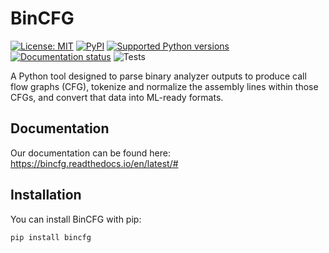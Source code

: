 # BinCFG

[![License: MIT](https://img.shields.io/badge/License-MIT-green.svg)](https://opensource.org/licenses/MIT)
[![PyPI](https://img.shields.io/pypi/v/bincfg)](https://pypi.org/project/bincfg/)
[![Supported Python versions](https://img.shields.io/pypi/pyversions/bincfg.svg)](https://pypi.org/project/bincfg/)
[![Documentation status](https://readthedocs.org/projects/bincfg/badge/?version=latest)](https://bincfg.readthedocs.io/en/latest/?badge=latest)
![Tests](https://github.com/LLNL/BinCFG/actions/workflows/tests.yml/badge.svg)

A Python tool designed to parse binary analyzer outputs to produce call flow graphs (CFG), tokenize and normalize the assembly
lines within those CFGs, and convert that data into ML-ready formats.


## Documentation

Our documentation can be found here: https://bincfg.readthedocs.io/en/latest/#

## Installation

You can install BinCFG with pip:

```sh
pip install bincfg
```
